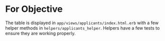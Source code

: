 # For Objective

The table is displayed in `app/views/applicants/index.html.erb` with a few helper methods in `helpers/applicants_helper`. Helpers have a few tests to ensure they are working properly.
